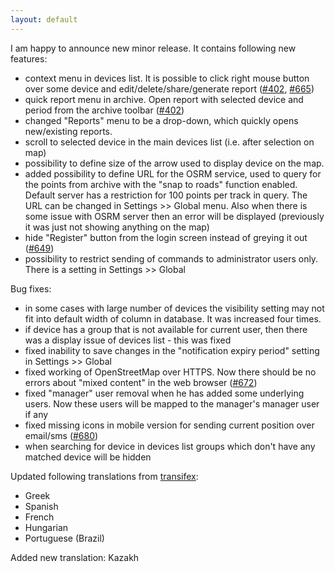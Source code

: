 ```yaml
---
layout: default
---
```


I am happy to announce new minor release. It contains following new features:

* context menu in devices list. It is possible to click right mouse button over some device and edit/delete/share/generate report ([#402](https://github.com/vitalidze/traccar-web/issues/402), [#665](https://github.com/vitalidze/traccar-web/issues/665))
* quick report menu in archive. Open report with selected device and period from the archive toolbar ([#402](https://github.com/vitalidze/traccar-web/issues/402))
* changed "Reports" menu to be a drop-down, which quickly opens new/existing reports.
* scroll to selected device in the main devices list (i.e. after selection on map)
* possibility to define size of the arrow used to display device on the map.
* added possibility to define URL for the OSRM service, used to query for the points from archive with the "snap to roads" function enabled. Default server has a restriction for 100 points per track in query. The URL can be changed in Settings >> Global menu. Also when there is some issue with OSRM server then an error will be displayed (previously it was just not showing anything on the map)
* hide "Register" button from the login screen instead of greying it out ([#649](https://github.com/vitalidze/traccar-web/issues/649))
* possibility to restrict sending of commands to administrator users only. There is a setting in Settings >> Global

Bug fixes:

* in some cases with large number of devices the visibility setting may not fit into default width of column in database. It was increased four times.
* if device has a group that is not available for current user, then there was a display issue of devices list - this was fixed
* fixed inability to save changes in the "notification expiry period" setting in Settings >> Global
* fixed working of OpenStreetMap over HTTPS. Now there should be no errors about "mixed content" in the web browser ([#672](https://github.com/vitalidze/traccar-web/issues/672))
* fixed "manager" user removal when he has added some underlying users. Now these users will be mapped to the manager's manager user if any
* fixed missing icons in mobile version for sending current position over email/sms ([#680](https://github.com/vitalidze/traccar-web/issues/680))
* when searching for device in devices list groups which don't have any matched device will be hidden

Updated following translations from [transifex](https://www.transifex.com/traccar-web-ui-mod/traccar-web/):

* Greek
* Spanish
* French
* Hungarian
* Portuguese (Brazil)

Added new translation: Kazakh
